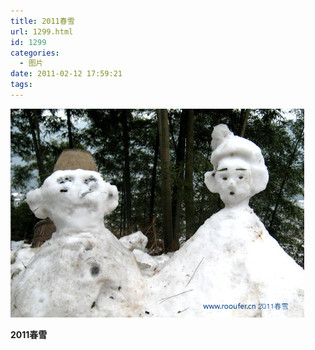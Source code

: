 ```yaml
---
title: 2011春雪
url: 1299.html
id: 1299
categories:
  - 图片
date: 2011-02-12 17:59:21
tags:
---
```


![](/images/attachments/month_1102/42011212175847.jpg)  

**2011春雪**